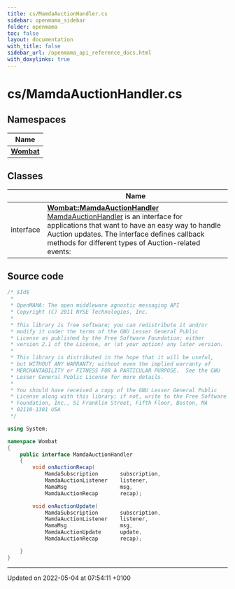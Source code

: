 ```yaml
---
title: cs/MamdaAuctionHandler.cs
sidebar: openmama_sidebar
folder: openmama
toc: false
layout: documentation
with_title: false
sidebar_url: /openmama_api_reference_docs.html
with_doxylinks: true
---
```


# cs/MamdaAuctionHandler.cs



## Namespaces

| Name           |
| -------------- |
| **[Wombat](namespaceWombat.html)**  |

## Classes

|                | Name           |
| -------------- | -------------- |
| interface | **[Wombat::MamdaAuctionHandler](interfaceWombat_1_1MamdaAuctionHandler.html)** <br>[MamdaAuctionHandler]() is an interface for applications that want to have an easy way to handle Auction updates. The interface defines callback methods for different types of Auction-related events:  |




## Source code

```csharp
/* $Id$
 *
 * OpenMAMA: The open middleware agnostic messaging API
 * Copyright (C) 2011 NYSE Technologies, Inc.
 *
 * This library is free software; you can redistribute it and/or
 * modify it under the terms of the GNU Lesser General Public
 * License as published by the Free Software Foundation; either
 * version 2.1 of the License, or (at your option) any later version.
 *
 * This library is distributed in the hope that it will be useful,
 * but WITHOUT ANY WARRANTY; without even the implied warranty of
 * MERCHANTABILITY or FITNESS FOR A PARTICULAR PURPOSE.  See the GNU
 * Lesser General Public License for more details.
 *
 * You should have received a copy of the GNU Lesser General Public
 * License along with this library; if not, write to the Free Software
 * Foundation, Inc., 51 Franklin Street, Fifth Floor, Boston, MA
 * 02110-1301 USA
 */

using System;

namespace Wombat
{
    public interface MamdaAuctionHandler
    {
        void onAuctionRecap(
            MamdaSubscription       subscription,
            MamdaAuctionListener    listener,
            MamaMsg                 msg,
            MamdaAuctionRecap       recap);

        void onAuctionUpdate(
            MamdaSubscription       subscription,
            MamdaAuctionListener    listener,
            MamaMsg                 msg,
            MamdaAuctionUpdate      update,
            MamdaAuctionRecap       recap);

    }
}
```


-------------------------------

Updated on 2022-05-04 at 07:54:11 +0100
